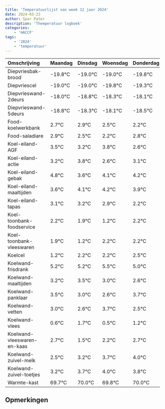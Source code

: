 ```yaml
---
title: 'Temperatuurlijst van week 12 jaar 2024'
date: 2024-03-23
author: Spar Pater
description: 'Themperatuur logboek'
categories:
    - 'HACCP'
tags:
    - '2024'
    - 'temperatuur'
---
```

|Omschrijving|Maandag|Dinsdag|Woensdag|Donderdag|Vrijdag|Zaterdag|Zondag|
|:---|:---|:---|:---|:---|:---|:---|:---|
|Diepvriesbak-brood|-19.8°C|-19.0°C|-19.0°C|-19.8°C|-19.3°C|-19.1°C| |
|Diepvriescel|-19.0°C|-19.0°C|-19.8°C|-19.3°C|-19.1°C|-19.5°C| |
|Diepvrieswand-2deurs|-18.0°C|-18.8°C|-18.3°C|-18.1°C|-18.5°C|-18.8°C| |
|Diepvrieswand-5deurs|-18.8°C|-18.3°C|-18.1°C|-18.5°C|-18.8°C|-18.2°C| |
|Food-koelwerkbank|2.7°C|2.9°C|2.5°C|2.2°C|2.8°C|1.6°C| |
|Food-saladiare|2.9°C|2.5°C|2.2°C|2.8°C|1.6°C|2.1°C| |
|Koel-eiland-AGF|3.5°C|3.2°C|3.8°C|2.6°C|3.1°C|3.2°C| |
|Koel-eiland-actie|3.2°C|3.8°C|2.6°C|3.1°C|3.2°C|2.9°C| |
|Koel-eiland-gebak|4.8°C|3.6°C|4.1°C|4.2°C|3.9°C|3.2°C| |
|Koel-eiland-maaltijden|3.6°C|4.1°C|4.2°C|3.9°C|3.2°C|4.2°C| |
|Koel-eiland-tapas|3.1°C|3.2°C|2.9°C|2.2°C|3.2°C|3.2°C| |
|Koel-toonbank-foodservice|2.2°C|1.9°C|1.2°C|2.2°C|2.2°C|2.5°C| |
|Koel-toonbank-vleeswaren|1.9°C|1.2°C|2.2°C|2.2°C|2.5°C|2.0°C| |
|Koelcel|1.2°C|2.2°C|2.2°C|2.5°C|2.0°C|1.6°C| |
|Koelwand-frisdrank|5.2°C|5.2°C|5.5°C|5.0°C|4.6°C|5.7°C| |
|Koelwand-maaltijden|3.2°C|3.5°C|3.0°C|2.6°C|3.7°C|2.5°C| |
|Koelwand-panklaar|3.5°C|3.0°C|2.6°C|3.7°C|2.5°C|3.2°C| |
|Koelwand-vetten|3.0°C|2.6°C|3.7°C|2.5°C|3.2°C|3.7°C| |
|Koelwand-vlees|0.6°C|1.7°C|0.5°C|1.2°C|1.7°C|2.0°C| |
|Koelwand-vleeswaren-en-kaas|2.7°C|1.5°C|2.2°C|2.7°C|3.0°C|2.8°C| |
|Koelwand-zuivel-melk|2.5°C|3.2°C|3.7°C|4.0°C|3.8°C|4.0°C| |
|Koelwand-zuivel-toetjes|3.2°C|3.7°C|4.0°C|3.8°C|4.0°C|3.7°C| |
|Warmte-kast|69.7°C|70.0°C|69.8°C|70.0°C|69.7°C|69.2°C| |

## Opmerkingen


